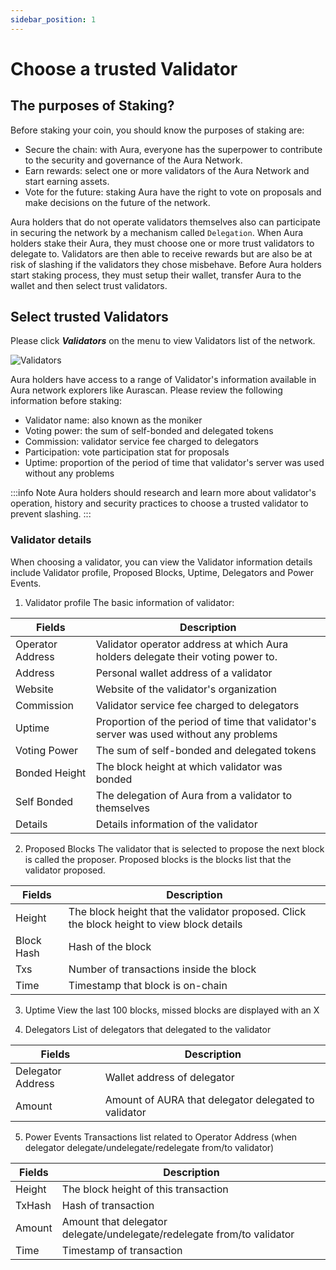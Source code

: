 ```yaml
---
sidebar_position: 1
---
```


# Choose a trusted Validator

## The purposes of Staking?

Before staking your coin, you should know the purposes of staking are:
- Secure the chain: with Aura, everyone has the superpower to contribute to the security and governance of the Aura Network.
- Earn rewards: select one or more validators of the Aura Network and start earning assets.
- Vote for the future: staking Aura have the right to vote on proposals and make decisions on the future of the network.

Aura holders that do not operate validators themselves also can participate in securing the network by a mechanism called `Delegation`. When Aura holders stake their Aura, they must choose one or more trust validators to delegate to. Validators are then able to receive rewards but are also be at risk of slashing if the validators they chose misbehave. Before Aura holders start staking process, they must setup their wallet, transfer Aura to the wallet and then select trust validators.

## Select trusted Validators

Please click **_Validators_** on the menu to view Validators list of the network.

![Validators](/img/aurascan/Validators_list.png)

Aura holders have access to a range of Validator's information available in Aura network explorers like Aurascan. Please review the following information before staking:

- Validator name: also known as the moniker
- Voting power: the sum of self-bonded and delegated tokens
- Commission: validator service fee charged to delegators
- Participation: vote participation stat for proposals
- Uptime: proportion of the period of time that validator's server was used without any problems

:::info Note
Aura holders should research and learn more about validator's operation, history and security practices to choose a trusted validator to prevent slashing.
:::

### Validator details
When choosing a validator, you can view the Validator information details include Validator profile, Proposed Blocks, Uptime, Delegators and Power Events.

1. Validator profile
The basic information of validator:

|Fields|Description|
|------|------------|
|Operator Address|Validator operator address at which Aura holders delegate their voting power to.|
|Address|Personal wallet address of a validator|
|Website|Website of the validator's organization|
|Commission|Validator service fee charged to delegators|
|Uptime|Proportion of the period of time that validator's server was used without any problems|
|Voting Power| The sum of self-bonded and delegated tokens|
|Bonded Height|The block height at which validator was bonded|
|Self Bonded|The delegation of Aura from a validator to themselves|
|Details|Details information of the validator|

2. Proposed Blocks
The validator that is selected to propose the next block is called the proposer.
Proposed blocks is the blocks list that the validator proposed.

|Fields|Description|
|------|------------|
|Height|The block height that the validator proposed. Click the block height to view block details|
|Block Hash|Hash of the block|
|Txs|Number of transactions inside the block|
|Time|Timestamp that block is on-chain|

3. Uptime
View the last 100 blocks, missed blocks are displayed with an X

4. Delegators
List of delegators that delegated to the validator

|Fields|Description|
|------|------------|
|Delegator Address|Wallet address of delegator|
|Amount|Amount of AURA that delegator delegated to validator|

5. Power Events
Transactions list related to Operator Address (when delegator delegate/undelegate/redelegate from/to validator)

|Fields|Description|
|------|------------|
|Height|The block height of this transaction|
|TxHash|Hash of transaction|
|Amount|Amount that delegator delegate/undelegate/redelegate from/to validator|
|Time|Timestamp of transaction|
